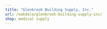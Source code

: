 ```yaml
---
title: "Glenbrook Building Supply, Inc."
url: /oakdale/glenbrook-building-supply-inc/
shop: medical supply
---
```

